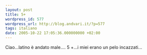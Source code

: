 ```yaml
---
layout: post
title: 5+
wordpress_id: 577
wordpress_url: http://blog.andvari.it/?p=577
tags: italiano
date: 2005-10-22 17:05:36.000000000 +02:00
---
```

Ciao...latino è andato male.... 5 +...i miei erano un pelo incazzati...
